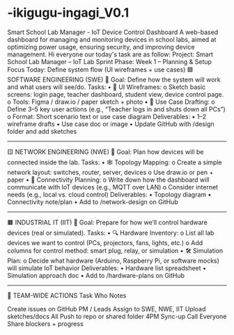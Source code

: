 # -ikigugu-ingagi_V0.1
Smart School Lab Manager - IoT Device Control Dashboard A web-based dashboard for managing and monitoring devices in school labs, aimed at optimizing power usage, ensuring security, and improving device management. 
Hi everyone our today's task are as follow: 
Project: Smart School Lab Manager – IoT Lab
Sprint Phase: Week 1 – Planning & Setup
Focus Today: Define system flow (UI wireframes + use cases)
🟦 SOFTWARE ENGINEERING (SWE)
🎯 Goal: Define how the system will work and what users will see/do.
Tasks:
•	🎨 UI Wireframes:
o	Sketch basic screens: login page, teacher dashboard, student view, device control page.
o	Tools: Figma / draw.io / paper sketch + photo
•	🧩 Use Case Drafting:
o	Define 3–5 key user actions (e.g., “Teacher logs in and shuts down all PCs”)
o	Format: Short scenario text or use case diagram
Deliverables:
•	1–2 wireframe drafts
•	Use case doc or image
•	Update GitHub with /design folder and add sketches
________________________________________
🟨 NETWORK ENGINEERING (NWE)
🎯 Goal: Plan how devices will be connected inside the lab.
Tasks:
•	🕸️ Topology Mapping:
o	Create a simple network layout: switches, router, server, devices
o	Use draw.io or pen + paper
•	🔌 Connectivity Planning:
o	Write down how the dashboard will communicate with IoT devices (e.g., MQTT over LAN)
o	Consider internet needs (e.g., local vs. cloud control)
Deliverables:
•	Topology diagram
•	Connectivity note/plan
•	Add to /network-design on GitHub
________________________________________
🟧 INDUSTRIAL IT (IIT)
🎯 Goal: Prepare for how we’ll control hardware devices (real or simulated).
Tasks:
•	🔍 Hardware Inventory:
o	List all lab devices we want to control (PCs, projectors, fans, lights, etc.)
o	Add columns for control method: smart plug, relay, or simulation
•	🛠️ Simulation Plan:
o	Decide what hardware (Arduino, Raspberry Pi, or software mocks) will simulate IoT behavior
Deliverables:
•	Hardware list spreadsheet
•	Simulation approach doc
•	Add to /hardware-plans on GitHub
________________________________________
🧠 TEAM-WIDE ACTIONS
Task	Who	Notes
		
Create issues on GitHub	PM / Leads	Assign to SWE, NWE, IIT
Upload sketches/docs	All	Push to repo or shared folder
4PM Sync-up Call	Everyone	Share blockers + progress
